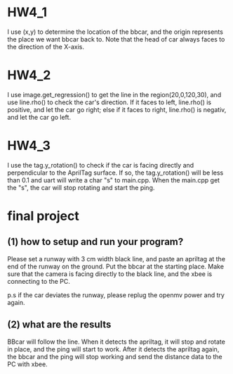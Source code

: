 # HW4_1
I use (x,y) to determine the location of the bbcar, and the origin represents the place we want bbcar back to. Note that the head of car always faces to the direction of the X-axis.

# HW4_2
I use image.get_regression() to get the line in the region(20,0,120,30), and use line.rho() to check the car's direction. If it faces to left, line.rho() is positive, and let the car go right; else if it faces to right, line.rho() is negativ, and let the car go left.

# HW4_3
I use the tag.y_rotation() to check if the car is facing directly and perpendicular to the AprilTag surface. If so, the tag.y_rotation() will be less than 0.1 and uart will write a char "s" to main.cpp. When the main.cpp get the "s", the car will stop rotating and start the ping.

# final project
## (1) how to setup and run your program?
Please set a runway with 3 cm width black line, and paste an apriltag at the end of the runway on the ground. Put the bbcar at the starting place. Make sure that the camera is facing directly to the black line, and the xbee is connecting to the PC.

p.s if the car deviates the runway, please replug the openmv power and try again.
## (2) what are the results
BBcar will follow the line. When it detects the apriltag, it will stop and rotate in place, and the ping will start to work. After it detects the apriltag again, the bbcar and the ping will stop working and send the distance data to the PC with xbee.
